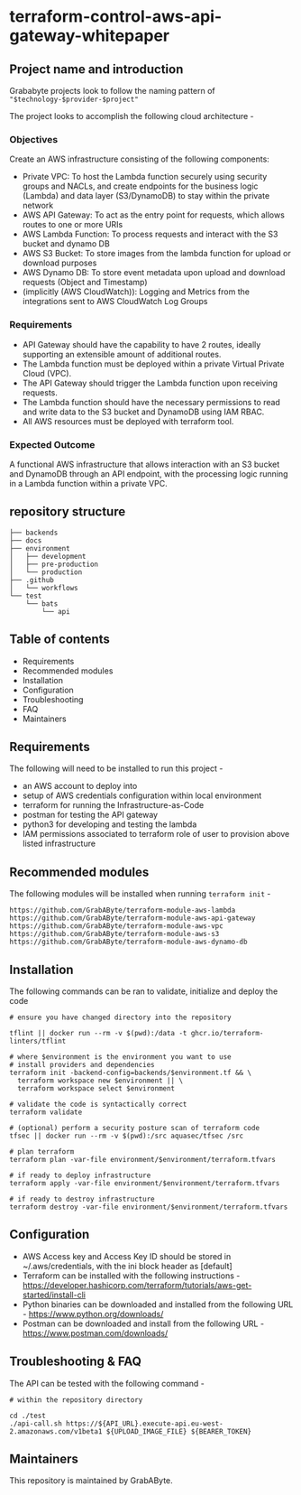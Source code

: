 # terraform-control-aws-api-gateway-whitepaper

## Project name and introduction

Grababyte projects look to follow the naming pattern of `"$technology-$provider-$project"`

The project looks to accomplish the following cloud architecture -

### Objectives

Create an AWS infrastructure consisting of the following components:

- Private VPC: To host the Lambda function securely using security groups and NACLs, and create endpoints for the business logic (Lambda) and data layer (S3/DynamoDB) to stay within the private network
- AWS API Gateway: To act as the entry point for requests, which allows routes to one or more URIs
- AWS Lambda Function: To process requests and interact with the S3 bucket and dynamo DB
- AWS S3 Bucket: To store images from the lambda function for upload or download purposes
- AWS Dynamo DB: To store event metadata upon upload and download requests (Object and Timestamp)
- (implicitly (AWS CloudWatch)): Logging and Metrics from the integrations sent to AWS CloudWatch Log Groups

### Requirements

- API Gateway should have the capability to have 2 routes, ideally supporting an extensible amount of additional routes.
- The Lambda function must be deployed within a private Virtual Private Cloud (VPC).
- The API Gateway should trigger the Lambda function upon receiving requests.
- The Lambda function should have the necessary permissions to read and write data to
the S3 bucket and DynamoDB using IAM RBAC.
- All AWS resources must be deployed with terraform tool.

### Expected Outcome

A functional AWS infrastructure that allows interaction with an S3 bucket and DynamoDB through an API
endpoint, with the processing logic running in a Lambda function within a private VPC.

## repository structure

```
├── backends
├── docs
├── environment
│   ├── development
│   ├── pre-production
│   └── production
├── .github
│   └── workflows
└── test
    └── bats
        └── api
```

## Table of contents

- Requirements
- Recommended modules
- Installation
- Configuration
- Troubleshooting
- FAQ
- Maintainers

## Requirements

The following will need to be installed to run this project -

- an AWS account to deploy into
- setup of AWS credentials configuration within local environment
- terraform for running the Infrastructure-as-Code
- postman for testing the API gateway
- python3 for developing and testing the lambda
- IAM permissions associated to terraform role of user to provision above listed infrastructure

## Recommended modules

The following modules will be installed when running `terraform init` -

```
https://github.com/GrabAByte/terraform-module-aws-lambda
https://github.com/GrabAByte/terraform-module-aws-api-gateway
https://github.com/GrabAByte/terraform-module-aws-vpc
https://github.com/GrabAByte/terraform-module-aws-s3
https://github.com/GrabAByte/terraform-module-aws-dynamo-db
```

## Installation

The following commands can be ran to validate, initialize and deploy the code

```
# ensure you have changed directory into the repository

tflint || docker run --rm -v $(pwd):/data -t ghcr.io/terraform-linters/tflint

# where $environment is the environment you want to use
# install providers and dependencies
terraform init -backend-config=backends/$environment.tf && \
  terraform workspace new $environment || \
  terraform workspace select $environment

# validate the code is syntactically correct
terraform validate

# (optional) perform a security posture scan of terraform code
tfsec || docker run --rm -v $(pwd):/src aquasec/tfsec /src

# plan terraform
terraform plan -var-file environment/$environment/terraform.tfvars

# if ready to deploy infrastructure
terraform apply -var-file environment/$environment/terraform.tfvars

# if ready to destroy infrastructure
terraform destroy -var-file environment/$environment/terraform.tfvars
```

## Configuration

- AWS Access key and Access Key ID should be stored in ~/.aws/credentials, with the ini block header as [default]
- Terraform can be installed with the following instructions - https://developer.hashicorp.com/terraform/tutorials/aws-get-started/install-cli
- Python binaries can be downloaded and installed from the following URL - https://www.python.org/downloads/
- Postman can be downloaded and install from the following URL - https://www.postman.com/downloads/

## Troubleshooting & FAQ

The API can be tested with the following command -

```
# within the repository directory

cd ./test
./api-call.sh https://${API_URL}.execute-api.eu-west-2.amazonaws.com/v1beta1 ${UPLOAD_IMAGE_FILE} ${BEARER_TOKEN}
```

## Maintainers

This repository is maintained by GrabAByte.
